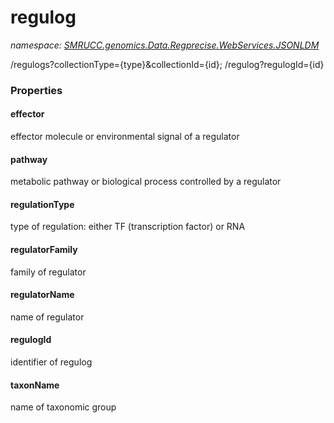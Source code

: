 ﻿# regulog
_namespace: [SMRUCC.genomics.Data.Regprecise.WebServices.JSONLDM](./index.md)_

/regulogs?collectionType={type}&collectionId={id};
 /regulog?regulogId={id}




### Properties

#### effector
effector molecule or environmental signal of a regulator
#### pathway
metabolic pathway or biological process controlled by a regulator
#### regulationType
type of regulation: either TF (transcription factor) or RNA
#### regulatorFamily
family of regulator
#### regulatorName
name of regulator
#### regulogId
identifier of regulog
#### taxonName
name of taxonomic group
